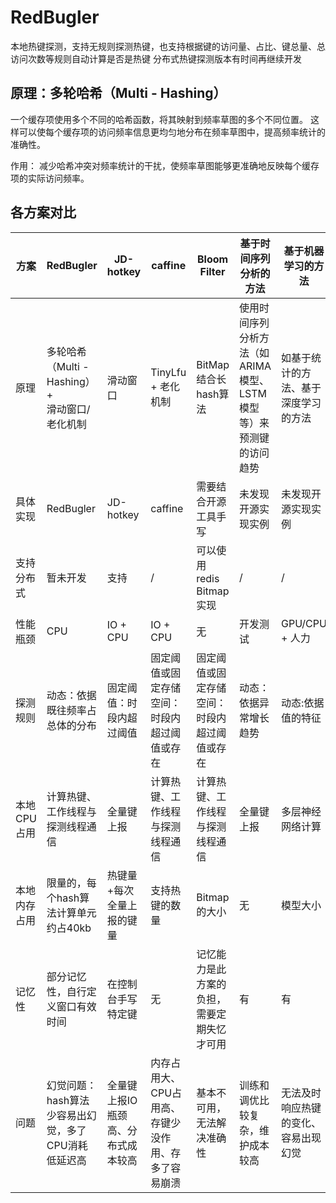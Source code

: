 # RedBugler
本地热键探测，支持无规则探测热键，也支持根据键的访问量、占比、键总量、总访问次数等规则自动计算是否是热键
分布式热键探测版本有时间再继续开发
## 原理：多轮哈希（Multi - Hashing）
一个缓存项使用多个不同的哈希函数，将其映射到频率草图的多个不同位置。
这样可以使每个缓存项的访问频率信息更均匀地分布在频率草图中，提高频率统计的准确性。

作用：
减少哈希冲突对频率统计的干扰，使频率草图能够更准确地反映每个缓存项的实际访问频率。

## 各方案对比
| 方案                                 | RedBugler                             | JD-hotkey          | caffine                     | Bloom Filter           | 基于时间序列分析的方法                              | 基于机器学习的方法          |
|------------------------------------|---------------------------------------|--------------------|-----------------------------|------------------------|------------------------------------------|--------------------|
| 原理                                 | 多轮哈希（Multi - Hashing）+<br/> 滑动窗口/老化机制 | 滑动窗口               | TinyLfu + 老化机制              | BitMap结合长hash算法        | 使用时间序列分析方法（如 ARIMA 模型、LSTM 模型等）来预测键的访问趋势 | 如基于统计的方法、基于深度学习的方法 |
| 具体实现                               | RedBugler                             | JD-hotkey          | caffine                     | 需要结合开源工具手写             | 未发现开源实现实例                                | 未发现开源实现实例          | 
| 支持分布式                              | 暂未开发                                  | 支持                 | /                           | 可以使用redis Bitmap实现     | /                                        | /                  |
| 性能瓶颈                               | CPU                                   | IO + CPU           | IO + CPU                    | 无                      | 开发测试                                     | GPU/CPU + 人力       |
| 探测规则                               | 动态：依据既往频率占总体的分布                       | 固定阈值：时段内超过阈值       | 固定阈值或固定存储空间：时段内超过阈值或存在      | 固定阈值或固定存储空间：时段内超过阈值或存在 | 动态：依据异常增长趋势                              | 动态:依据值的特征          |
| 本地CPU占用                            | 计算热键、工作线程与探测线程通信                      | 全量键上报              | 计算热键、工作线程与探测线程通信            | 计算热键、工作线程与探测线程通信       | 全量键上报                                    | 多层神经网络计算           |
| 本地内存占用                             | 限量的，每个hash算法计算单元约占40kb                | 热键量+每次全量上报的键量      | 支持热键的数量                     | Bitmap的大小              | 无                                        | 模型大小               |
| 记忆性                                | 部分记忆性，自行定义窗口有效时间                      | 在控制台手写特定键          | 无                           | 记忆能力是此方案的负担，需要定期失忆才可用  | 有                                        | 有                  |
| 问题                                 | 幻觉问题：hash算法少容易出幻觉，多了CPU消耗低延迟高         | 全量键上报IO瓶颈高、分布式成本较高 | 内存占用大、CPU占用高、存键少没作用、存多了容易崩溃 | 基本不可用，无法解决准确性          | 训练和调优比较复杂，维护成本较高                         | 无法及时响应热键的变化、容易出现幻觉 |

